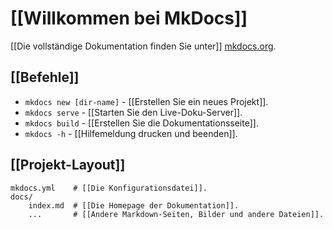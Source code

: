 # [[Willkommen bei MkDocs]]

[[Die vollständige Dokumentation finden Sie unter]] [mkdocs.org](https://www.mkdocs.org).

## [[Befehle]]

* `mkdocs new [dir-name]` - [[Erstellen Sie ein neues Projekt]].
* `mkdocs serve` - [[Starten Sie den Live-Doku-Server]].
* `mkdocs build` - [[Erstellen Sie die Dokumentationsseite]].
* `mkdocs -h` - [[Hilfemeldung drucken und beenden]].

## [[Projekt-Layout]]

    mkdocs.yml    # [[Die Konfigurationsdatei]].
    docs/
        index.md  # [[Die Homepage der Dokumentation]].
        ...       # [[Andere Markdown-Seiten, Bilder und andere Dateien]].
